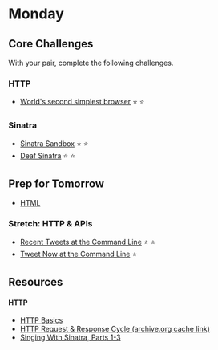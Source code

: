 # Monday

## Core Challenges
With your pair, complete the following challenges.

### HTTP
- [World's second simplest
browser](../../../../world-s-second-simplest-browser-challenge)
:star: :star:

### Sinatra
- [Sinatra Sandbox](../../../../sinatra-sandbox-challenge) :star: :star:
- [Deaf
Sinatra](../../../../deaf-sinatra-1-synchronous-forms-challenge)
:star: :star:

## Prep for Tomorrow

- [HTML](../readings/html-css/html.md)

### Stretch: HTTP & APIs
- [Recent Tweets at the Command
Line](../../../../recent-tweets-command-line-challenge) :star:
:star:
- [Tweet Now at the Command
Line](../../../../tweet-now-command-line-challenge) :star:

## Resources

#### HTTP
- [HTTP Basics](http://www3.ntu.edu.sg/home/ehchua/programming/webprogramming/http_basics.html)
- [HTTP Request & Response Cycle (archive.org cache link)](https://web.archive.org/web/20130705214517/http://devhub.fm/http-requestresponse-basics)
- [Singing With Sinatra, Parts 1-3](http://net.tutsplus.com/tutorials/ruby/singing-with-sinatra/)
